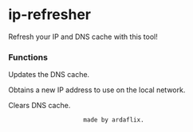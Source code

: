 # ip-refresher
Refresh your IP and DNS cache with this tool!

### Functions

Updates the DNS cache.

Obtains a new IP address to use on the local network.

Clears DNS cache.

                         made by ardaflix.
